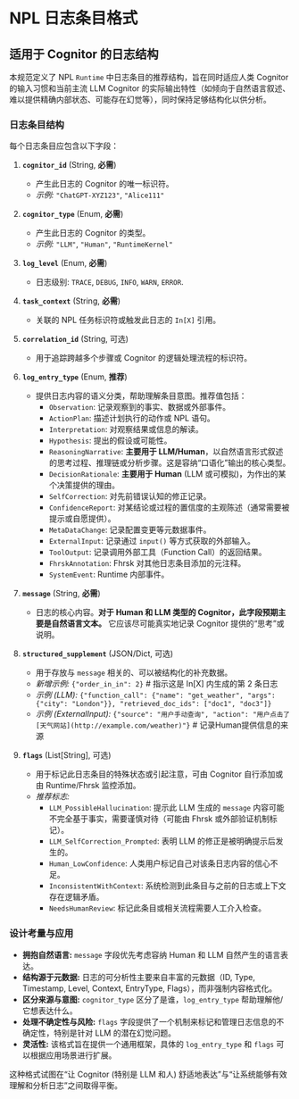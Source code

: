# NPL 日志条目格式
## 适用于 Cognitor 的日志结构
本规范定义了 NPL `Runtime` 中日志条目的推荐结构，旨在同时适应人类 Cognitor 的输入习惯和当前主流 LLM Cognitor 的实际输出特性（如倾向于自然语言叙述、难以提供精确内部状态、可能存在幻觉等），同时保持足够结构化以供分析。

### 日志条目结构

每个日志条目应包含以下字段：

1.  **`cognitor_id`** (String, **必需**)
    *   产生此日志的 Cognitor 的唯一标识符。
    *   *示例:* `"ChatGPT-XYZ123"`, `"Alice111"`

2.  **`cognitor_type`** (Enum, **必需**)
    *   产生此日志的 Cognitor 的类型。
    *   *示例:* `"LLM"`, `"Human"`, `"RuntimeKernel"`

3.  **`log_level`** (Enum, **必需**)
    *   日志级别: `TRACE`, `DEBUG`, `INFO`, `WARN`, `ERROR`.

4.  **`task_context`** (String, **必需**)
    *   关联的 NPL 任务标识符或触发此日志的 `In[X]` 引用。

5.  **`correlation_id`** (String, 可选)
    *   用于追踪跨越多个步骤或 Cognitor 的逻辑处理流程的标识符。

6.  **`log_entry_type`** (Enum, **推荐**)
    *   提供日志内容的语义分类，帮助理解条目意图。推荐值包括：
        *   `Observation`: 记录观察到的事实、数据或外部事件。
        *   `ActionPlan`: 描述计划执行的动作或 NPL 语句。
        *   `Interpretation`: 对观察结果或信息的解读。
        *   `Hypothesis`: 提出的假设或可能性。
        *   `ReasoningNarrative`: **主要用于 LLM/Human**，以自然语言形式叙述的思考过程、推理链或分析步骤。这是容纳“口语化”输出的核心类型。
        *   `DecisionRationale`: **主要用于 Human** (LLM 或可模拟)，为作出的某个决策提供的理由。
        *   `SelfCorrection`: 对先前错误认知的修正记录。
        *   `ConfidenceReport`: 对某结论或过程的置信度的主观陈述（通常需要被提示或自愿提供）。
        *   `MetaDataChange`: 记录配置变更等元数据事件。
        *   `ExternalInput`: 记录通过 `input()` 等方式获取的外部输入。
        *   `ToolOutput`: 记录调用外部工具（Function Call）的返回结果。
        *   `FhrskAnnotation`: Fhrsk 对其他日志条目添加的元注释。
        *   `SystemEvent`: Runtime 内部事件。

7.  **`message`** (String, **必需**)
    *   日志的核心内容。**对于 Human 和 LLM 类型的 Cognitor，此字段预期主要是自然语言文本。** 它应该尽可能真实地记录 Cognitor 提供的“思考”或说明。

8.  **`structured_supplement`** (JSON/Dict, 可选)
    *   用于存放与 `message` 相关的、可以被结构化的补充数据。
    *   *新增示例:* `{"order_in_in": 2}` # 指示这是 In[X] 内生成的第 2 条日志
    *   *示例 (LLM):* `{"function_call": {"name": "get_weather", "args": {"city": "London"}}, "retrieved_doc_ids": ["doc1", "doc3"]}`
    *   *示例 (ExternalInput):* `{"source": "用户手动查询", "action": "用户点击了[天气网站](http://example.com/weather)"}` # 记录Human提供信息的来源

9. **`flags`** (List[String], 可选)
    *   用于标记此日志条目的特殊状态或引起注意，可由 Cognitor 自行添加或由 Runtime/Fhrsk 监控添加。
    *   *推荐标志:*
        *   `LLM_PossibleHallucination`: 提示此 LLM 生成的 `message` 内容可能不完全基于事实，需要谨慎对待（可能由 Fhrsk 或外部验证机制标记）。
        *   `LLM_SelfCorrection_Prompted`: 表明 LLM 的修正是被明确提示后发生的。
        *   `Human_LowConfidence`: 人类用户标记自己对该条日志内容的信心不足。
        *   `InconsistentWithContext`: 系统检测到此条目与之前的日志或上下文存在逻辑矛盾。
        *   `NeedsHumanReview`: 标记此条目或相关流程需要人工介入检查。

### 设计考量与应用

*   **拥抱自然语言:** `message` 字段优先考虑容纳 Human 和 LLM 自然产生的语言表达。
*   **结构源于元数据:** 日志的可分析性主要来自丰富的元数据（ID, Type, Timestamp, Level, Context, EntryType, Flags），而非强制内容格式化。
*   **区分来源与意图:** `cognitor_type` 区分了是谁，`log_entry_type` 帮助理解他/它想表达什么。
*   **处理不确定性与风险:** `flags` 字段提供了一个机制来标记和管理日志信息的不确定性，特别是针对 LLM 的潜在幻觉问题。
*   **灵活性:** 该格式旨在提供一个通用框架，具体的 `log_entry_type` 和 `flags` 可以根据应用场景进行扩展。

这种格式试图在“让 Cognitor (特别是 LLM 和人) 舒适地表达”与“让系统能够有效理解和分析日志”之间取得平衡。
